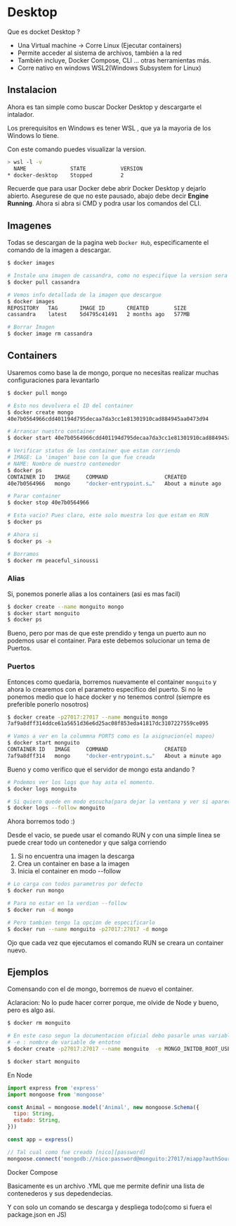 # Desktop

Que es docket Desktop ?

- Una Virtual machine → Corre Linux (Ejecutar containers)
- Permite acceder al sistema de archivos, también a la red
- También incluye, Docker Compose, CLI … otras herramientas más.
- Corre nativo en windows WSL2(Windows Subsystem for Linux)

## Instalacion

Ahora es tan simple como buscar Docker Desktop y descargarte el intalador.

Los prerequisitos en Windows es tener WSL , que ya la mayoria de los Windows lo tiene.

Con este comando puedes visualizar la version.

```sh
> wsl -l -v
  NAME              STATE           VERSION
* docker-desktop    Stopped         2
```

Recuerde que para usar Docker debe abrir Docker Desktop y dejarlo abierto.
Asegurese de que no este pausado, abajo debe decir **Engine Running**. Ahora si abra si CMD y podra usar los comandos del CLI.


## Imagenes

Todas se descargan de la pagina web ``Docker Hub``, especificamente el comando de la imagen a descargar.

```sh
$ docker images

# Instale una imagen de cassandra, como no especifique la version sera la lasted
$ docker pull cassandra

# Vemos info detallada de la imagen que descargue
$ docker images
REPOSITORY   TAG       IMAGE ID       CREATED        SIZE
cassandra    latest    5d4795c41491   2 months ago   577MB

# Borrar Imagen
$ docker image rm cassandra
```



## Containers

Usaremos como base la de mongo, porque no necesitas realizar muchas configuraciones para levantarlo

```sh
$ docker pull mongo

# Esto nos devolvera el ID del container
$ docker create mongo
40e7b0564966cdd401194d795decaa7da3cc1e81301910cad884945aa0473d94

# Arrancar nuestro container
$ docker start 40e7b0564966cdd401194d795decaa7da3cc1e81301910cad884945aa0473d94

# Verificar status de los container que estan corriendo
# IMAGE: La 'imagen' base con la que fue creada
# NAME: Nombre de nuestro contenedor
$ docker ps
CONTAINER ID   IMAGE     COMMAND                  CREATED              STATUS          PORTS       NAMES
40e7b0564966   mongo     "docker-entrypoint.s…"   About a minute ago   Up 32 seconds   27017/tcp   peaceful_sinoussi

# Parar container
$ docker stop 40e7b0564966

# Esta vacio? Pues claro, este solo muestra los que estam en RUN
$ docker ps

# Ahora si
$ docker ps -a

# Borramos
$ docker rm peaceful_sinoussi
```

### Alias

Si, ponemos ponerle alias a los containers (asi es mas facil)

```sh
$ docker create --name monguito mongo
$ docker start monguito
$ docker ps
```

Bueno, pero por mas de que este prendido y tenga un puerto aun no podemos usar el container. Para este debemos solucionar un tema de Puertos.

### Puertos

Entonces como quedaria, borremos nuevamente el container `monguito` y ahora lo crearemos con el parametro especifico del puerto. Si no le ponemos medio que lo hace docker y no tenemos control (siempre es preferible ponerlo nosotros)

```sh
$ docker create -p27017:27017 --name monguito mongo
7af9a8dff314ddce61a5651d36e6d25ac08f853eda41817dc3107227559ce095

# Vamos a ver en la colummna PORTS como es la asignacion(el mapeo)
$ docker start monguito
CONTAINER ID   IMAGE     COMMAND                  CREATED              STATUS          PORTS                      NAMES
7af9a8dff314   mongo     "docker-entrypoint.s…"   About a minute ago   Up 43 seconds   0.0.0.0:27017->27017/tcp   monguito
```

Bueno y como verifico que el servidor de mongo esta andando ?

```sh
# Podemos ver los logs que hay asta el momento.
$ docker logs monguito

# Si quiero quede en modo escucha(para dejar la ventana y ver si aparecen nuevos logs)
$ docker logs --follow monguito
```

Ahora borremos todo :)

Desde el vacio, se puede usar el comando RUN y con una simple linea se puede crear todo un contenedor y que salga corriendo
1. Si no encuentra una imagen la descarga
2. Crea un container en base a la imagen
3. Inicia el container en modo --follow

```sh
# Lo carga con todos parametros por defecto
$ docker run mongo

# Para no estar en la verdion --follow
$ docker run -d mongo

# Pero tambien tengo la opcion de especificarlo
$ docker run --name monguito -p27017:27017 -d mongo
```

Ojo que cada vez que ejecutamos el comando RUN se creara un container nuevo.


## Ejemplos

Comensando con el de mongo, borremos de nuevo el container.

Aclaracion: No lo pude hacer correr porque, me olvide de Node y bueno, pero es algo asi.

```sh
$ docker rm monguito

# En este caso segun la documentacion oficial debo pasarle unas variables de entorno
# -e : nombre de variable de entotno
$ docker create -p27017:27017 --name monguito  -e MONGO_INITDB_ROOT_USERNAME=nico -e  MONGO_INITDB_ROOT_PASSWORD=password mongo

$ docker start monguito
```

En Node
```js
import express from 'express'
import mongoose from 'mongoose'

const Animal = mongoose.model('Animal', new mongoose.Schema({
  tipo: String,
  estado: String,
}))

const app = express()

// Tal cual como fue creado [nico][password]
mongoose.connect('mongodb://nico:password@monguito:27017/miapp?authSource=admin')

```


Docker Compose

Basicamente es un archivo .YML que me permite definir una lista de contenederos y sus depedendecias.

Y con solo un comando se descarga y despliega todo(como si fuera el package.json en JS)